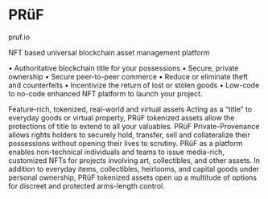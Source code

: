 # PRüF
pruf.io

NFT based universal blockchain asset management platform

• Authoritative blockchain title for your possessions • Secure, private ownership • Secure peer-to-peer commerce • Reduce or eliminate theft and counterfeits • Incentivize the return of lost or stolen goods • Low-code to no-code enhanced NFT platform to launch your project.

Feature-rich, tokenized, real-world and virtual assets Acting as a “title” to everyday goods or virtual property, PRüF tokenized assets allow the protections of title to extend to all your valuables. PRüF Private-Provenance allows rights holders to securely hold, transfer, sell and collateralize their possessions without opening their lives to scrutiny. PRüF as a platform enables non-technical individuals and teams to issue media-rich, customized NFTs for projects involving art, collectibles, and other assets. In addition to everyday items, collectibles, heirlooms, and capital goods under personal ownership, PRüF tokenized assets open up a multitude of options for discreet and protected arms-length control.


